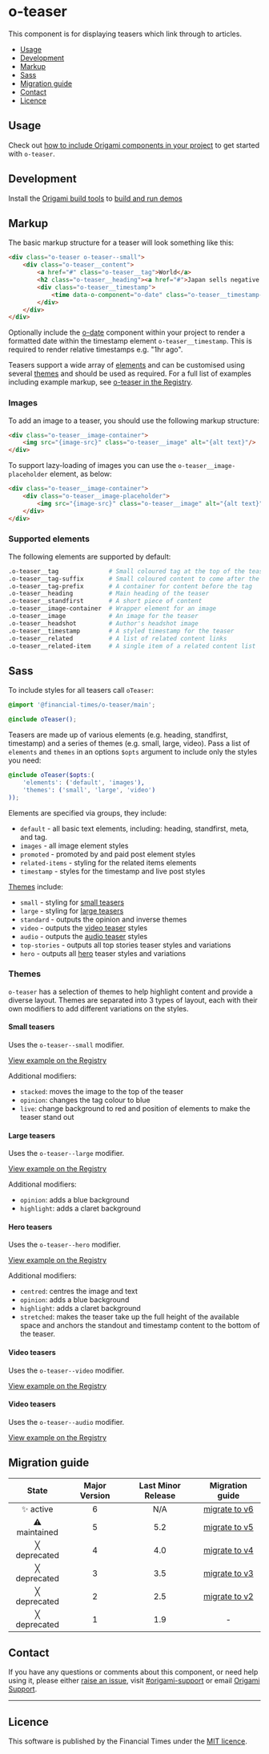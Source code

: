 # o-teaser

This component is for displaying teasers which link through to articles.

- [Usage](#usage)
- [Development](#development)
- [Markup](#markup)
- [Sass](#sass)
- [Migration guide](#migration-guide)
- [Contact](#contact)
- [Licence](#licence)

## Usage

Check out [how to include Origami components in your project](https://origami.ft.com/documentation/components/#including-origami-components-in-your-project) to get started with `o-teaser`.

## Development

Install the [Origami build tools](https://github.com/Financial-Times/origami-build-tools/blob/master/README.md) to [build and run demos](https://github.com/Financial-Times/origami-build-tools/blob/master/README.md#developing-modules-locally)

## Markup

The basic markup structure for a teaser will look something like this:

```html
<div class="o-teaser o-teaser--small">
	<div class="o-teaser__content">
		<a href="#" class="o-teaser__tag">World</a>
		<h2 class="o-teaser__heading"><a href="#">Japan sells negative yield 10-year bonds</a></h2>
		<div class="o-teaser__timestamp">
			<time data-o-component="o-date" class="o-teaser__timestamp-date" datetime="2016-02-29T12:35:48Z">2016-02-29T12:35:48Z</time>
		</div>
	</div>
</div>
```

Optionally include the [o-date](https://registry.origami.ft.com/components/o-date) component within your project to render a formatted date within the timestamp element `o-teaser__timestamp`. This is required to render relative timestamps e.g. "1hr ago".

Teasers support a wide array of [elements](#supported-elements) and can be customised using several [themes](#themes) and should be used as required. For a full list of examples including example markup, see [o-teaser in the Registry](http://registry.origami.ft.com/components/o-teaser).


### Images

To add an image to a teaser, you should use the following markup structure:

```html
<div class="o-teaser__image-container">
	<img src="{image-src}" class="o-teaser__image" alt="{alt text}"/>
</div>
```

To support lazy-loading of images you can use the `o-teaser__image-placeholder` element, as below:

```html
<div class="o-teaser__image-container">
	<div class="o-teaser__image-placeholder">
		<img src="{image-src}" class="o-teaser__image" alt="{alt text}"/>
	</div>
</div>
```


### Supported elements

The following elements are supported by default:

```sh
.o-teaser__tag              # Small coloured tag at the top of the teaser
.o-teaser__tag-suffix       # Small coloured content to come after the tag, such as timestamp or duration
.o-teaser__tag-prefix       # A container for content before the tag
.o-teaser__heading          # Main heading of the teaser
.o-teaser__standfirst       # A short piece of content
.o-teaser__image-container  # Wrapper element for an image
.o-teaser__image            # An image for the teaser
.o-teaser__headshot         # Author's headshot image
.o-teaser__timestamp        # A styled timestamp for the teaser
.o-teaser__related          # A list of related content links
.o-teaser__related-item     # A single item of a related content list
```


## Sass

To include styles for all teasers call `oTeaser`:
```scss
@import '@financial-times/o-teaser/main';

@include oTeaser();
```

Teasers are made up of various elements (e.g. heading, standfirst, timestamp) and a series of themes (e.g. small, large, video). Pass a list of `elements` and `themes` in an options `$opts` argument to include only the styles you need:

```scss
@include oTeaser($opts:(
	'elements': ('default', 'images'),
	'themes': ('small', 'large', 'video')
));
```

Elements are specified via groups, they include:

- `default` - all basic text elements, including: heading, standfirst, meta, and tag.
- `images` - all image element styles
- `promoted` - promoted by and paid post element styles
- `related-items` - styling for the related items elements
- `timestamp` - styles for the timestamp and live post styles

[Themes](#themes) include:

- `small` - styling for [small teasers](#small-teasers)
- `large` - styling for [large teasers](#large-teasers)
- `standard` - outputs the opinion and inverse themes
- `video` - outputs the [video teaser](#video-teasers) styles
- `audio` - outputs the [audio teaser](#audio-teasers) styles
- `top-stories` - outputs all top stories teaser styles and variations
- `hero` - outputs all [hero](#hero-teasers) teaser styles and variations

### Themes

`o-teaser` has a selection of themes to help highlight content and provide a diverse layout. Themes are separated into 3 types of layout, each with their own modifiers to add different variations on the styles.

#### Small teasers

Uses the `o-teaser--small` modifier.

[View example on the Registry](http://registry.origami.ft.com/components/o-teaser#demo-small)

Additional modifiers:

- `stacked`: moves the image to the top of the teaser
- `opinion`: changes the tag colour to blue
- `live`: change background to red and position of elements to make the teaser stand out

#### Large teasers

Uses the `o-teaser--large` modifier.

[View example on the Registry](http://registry.origami.ft.com/components/o-teaser#demo-large)

Additional modifiers:

- `opinion`: adds a blue background
- `highlight`: adds a claret background

#### Hero teasers

Uses the `o-teaser--hero` modifier.

[View example on the Registry](http://registry.origami.ft.com/components/o-teaser#demo-hero)

Additional modifiers:

- `centred`: centres the image and text
- `opinion`: adds a blue background
- `highlight`: adds a claret background
- `stretched`: makes the teaser take up the full height of the available space and anchors the standout and timestamp content to the bottom of the teaser.

#### Video teasers

Uses the `o-teaser--video` modifier.

[View example on the Registry](http://registry.origami.ft.com/components/o-teaser#demo-video)

#### Video teasers

Uses the `o-teaser--audio` modifier.

[View example on the Registry](http://registry.origami.ft.com/components/o-teaser#demo-audio)


## Migration guide

State | Major Version | Last Minor Release | Migration guide |
:---: | :---: | :---: | :---:
✨ active | 6 | N/A  | [migrate to v6](MIGRATION.md#migrating-from-v5-to-v6) |
⚠ maintained | 5 | 5.2  | [migrate to v5](MIGRATION.md#migrating-from-v4-to-v5) |
╳ deprecated | 4 | 4.0  | [migrate to v4](MIGRATION.md#migrating-from-v3-to-v4) |
╳ deprecated | 3 | 3.5  | [migrate to v3](MIGRATION.md#migrating-from-v2-to-v3) |
╳ deprecated | 2 | 2.5  | [migrate to v2](MIGRATION.md#migrating-from-v1-to-v2) |
╳ deprecated | 1 | 1.9 | - |

## Contact

If you have any questions or comments about this component, or need help using it, please either [raise an issue](https://github.com/Financial-Times/o-teaser/issues), visit [#origami-support](https://financialtimes.slack.com/messages/origami-support/) or email [Origami Support](mailto:origami-support@ft.com).

***

## Licence

This software is published by the Financial Times under the [MIT licence](http://opensource.org/licenses/MIT).
